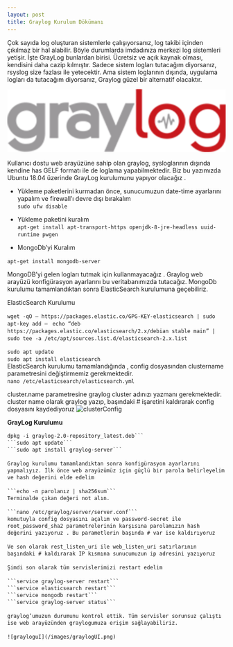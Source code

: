 ```yaml
---
layout: post
title: Graylog Kurulum Dökümanı
---
```


   Çok sayıda log oluşturan sistemlerle çalışıyorsanız, log takibi içinden çıkılmaz bir hal alabilir. Böyle durumlarda imdadınıza merkezi log sistemleri yetişir. İşte GrayLog  bunlardan birisi. Ücretsiz ve açık kaynak olması, kendisini daha cazip kılmıştır. Sadece sistem logları tutacağım diyorsanız, rsyslog size fazlası ile yetecektir. Ama sistem loglarının dışında, uygulama logları da tutacağım diyorsanız, Graylog güzel bir alternatif olacaktır.

![graylog_logo](/images/graylog.png)

Kullanıcı dostu web arayüzüne sahip olan graylog, sysloglarının dışında kendine has GELF formatı ile de loglama yapabilmektedir. Biz bu yazımızda Ubuntu 18.04 üzerinde GrayLog kurulumunu yapıyor olacağız .

* Yükleme paketlerini kurmadan önce, sunucumuzun date-time ayarlarını yapalım ve firewall’ı devre dışı bırakalım         
```sudo ufw disable```        
* Yükleme paketini kuralım        
```apt-get install apt-transport-https openjdk-8-jre-headless uuid-runtime pwgen ```

* MongoDb’yi Kuralım        

```apt-get install mongodb-server```

MongoDB’yi gelen logları tutmak için kullanmayacağız . Graylog web arayüzü konfigürasyon ayarlarını bu veritabanımızda tutacağız. MongoDb kurulumu tamamlandıktan sonra ElasticSearch kurulumuna geçebiliriz.

ElasticSearch Kurulumu

```wget -qO — https://packages.elastic.co/GPG-KEY-elasticsearch | sudo apt-key add – ```
```echo “deb https://packages.elastic.co/elasticsearch/2.x/debian stable main” | sudo tee -a /etc/apt/sources.list.d/elasticsearch-2.x.list```        

```sudo apt update```        
```sudo apt install elasticsearch```        
ElasticSearch kurulumu tamamlandığında , config dosyasından clustername parametresini değiştirmemiz gerekmektedir.                
```nano /etc/elasticsearch/elasticsearch.yml``` 


cluster.name parametresine graylog cluster adınızı yazmanı gerekmektedir. cluster name olarak graylog yazıp, başındaki # işaretini kaldırarak config dosyasını kaydediyoruz
![clusterConfig](/images/cluster.png)

**GrayLog Kurulumu**

```wget https://packages.graylog2.org/repo/packages/graylog-2.0-repository_latest.debdpkg -i graylog-2.0-repository_latest.deb
dpkg -i graylog-2.0-repository_latest.deb```        
```sudo apt update``` 
```sudo apt install graylog-server```        

Graylog kurulumu tamamlandıktan sonra konfigürasyon ayarlarını yapmalıyız. İlk önce web arayüzümüz için güçlü bir parola belirleyelim ve hash değerini elde edelim

```echo -n parolanız | sha256sum```
Terminalde çıkan değeri not alın.

```nano /etc/graylog/server/server.conf```
komutuyla config dosyasını açalım ve password-secret ile root_password_sha2 parametrelerinin karşısına parolamızın hash değerini yazıyoruz . Bu parametlerin başında # var ise kaldırıyoruz

Ve son olarak rest_listen_uri ile web_listen_uri satırlarının başındaki # kaldırarak IP kısmına sunucumuzun ip adresini yazıyoruz

Şimdi son olarak tüm servislerimizi restart edelim

```service graylog-server restart```
```service elasticsearch restart```
```service mongodb restart```
```service graylog-server status```

graylog’umuzun durumunu kontrol ettik. Tüm servisler sorunsuz çalıştı ise web arayüzünden graylogumuza erişim sağlayabiliriz.

![grayloguI](/images/graylogUI.png)

